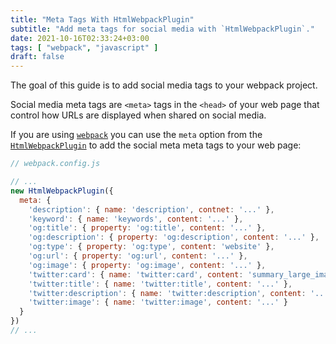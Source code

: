 ```yaml
---
title: "Meta Tags With HtmlWebpackPlugin"
subtitle: "Add meta tags for social media with `HtmlWebpackPlugin`."
date: 2021-10-16T02:33:24+03:00
tags: [ "webpack", "javascript" ]
draft: false
---
```


The goal of this guide is to add social media tags to your webpack project.

<!--more-->

Social media meta tags are `<meta>` tags in the `<head>` of your web page that control how URLs are displayed when shared on social media.

If you are using [`webpack`](https://webpack.js.org/) you can use the `meta` option from the [`HtmlWebpackPlugin`](https://github.com/jantimon/html-webpack-plugin) to add the social meta meta tags to your web page:

```js
// webpack.config.js

// ...
new HtmlWebpackPlugin({
  meta: {
    'description': { name: 'description', contnet: '...' },
    'keyword': { name: 'keywords', content: '...' },
    'og:title': { property: 'og:title', content: '...' },
    'og:description': { property: 'og:description', content: '...' },
    'og:type': { property: 'og:type', content: 'website' },
    'og:url': { property: 'og:url', content: '...' },
    'og:image': { property: 'og:image', content: '...' },
    'twitter:card': { name: 'twitter:card', content: 'summary_large_image' },
    'twitter:title': { name: 'twitter:title', content: '...' },
    'twitter:description': { name: 'twitter:description', content: '...' },
    'twitter:image': { name: 'twitter:image', content: '...' }
  }
})
// ...

```

